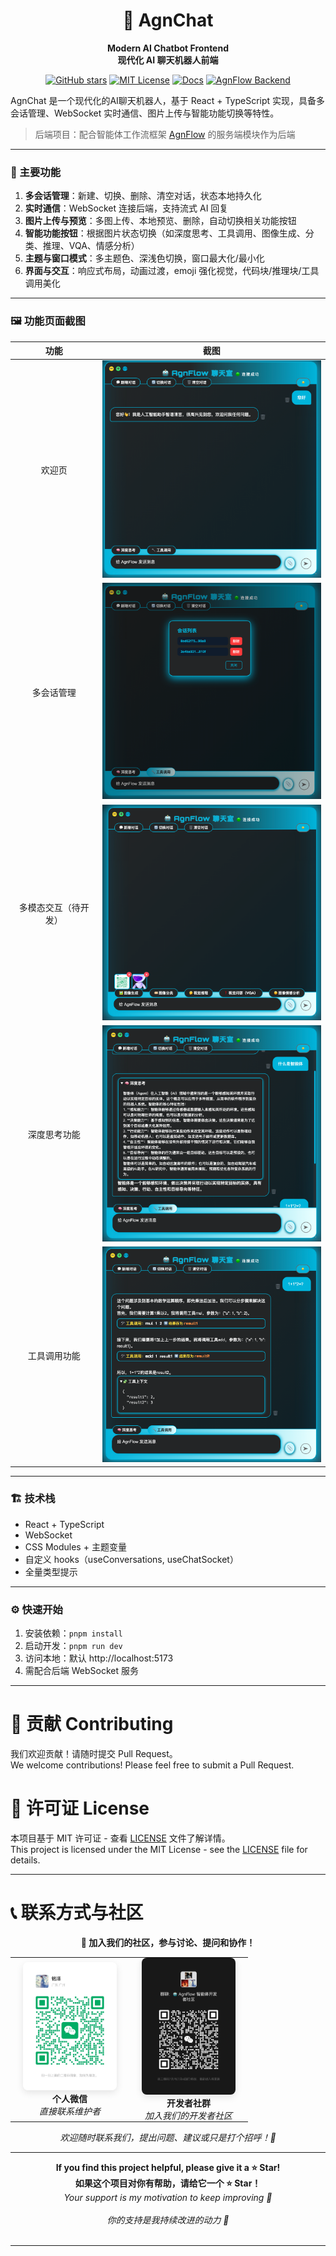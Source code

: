 <div align="center">

  <h1>🤖 AgnChat</h1>
  <strong>Modern AI Chatbot Frontend</strong>
  <br>
  <strong>现代化 AI 聊天机器人前端</strong>
  <br>
  
  <a href="https://github.com/jianduo1/agnchat/stargazers"><img src="https://img.shields.io/github/stars/jianduo1/agnchat?style=social" alt="GitHub stars"></a>  <a href="https://github.com/jianduo1/agnchat/blob/main/LICENSE"><img src="https://img.shields.io/badge/License-MIT-yellow.svg" alt="MIT License"></a>  <a href="https://github.com/jianduo1/agnchat"><img src="https://img.shields.io/badge/docs-latest-blue.svg" alt="Docs"></a>  <a href="https://github.com/jianduo1/agnflow"><img src="https://img.shields.io/badge/backend-AgnFlow-blueviolet" alt="AgnFlow Backend"></a>
</div>

AgnChat 是一个现代化的AI聊天机器人，基于 React + TypeScript 实现，具备多会话管理、WebSocket 实时通信、图片上传与智能功能切换等特性。

> 后端项目：配合智能体工作流框架 [AgnFlow](https://github.com/jianduo1/agnflow) 的服务端模块作为后端

---

### 🚀 主要功能

1. **多会话管理**：新建、切换、删除、清空对话，状态本地持久化
2. **实时通信**：WebSocket 连接后端，支持流式 AI 回复
3. **图片上传与预览**：多图上传、本地预览、删除，自动切换相关功能按钮
4. **智能功能按钮**：根据图片状态切换（如深度思考、工具调用、图像生成、分类、推理、VQA、情感分析）
5. **主题与窗口模式**：多主题色、深浅色切换，窗口最大化/最小化
6. **界面与交互**：响应式布局，动画过渡，emoji 强化视觉，代码块/推理块/工具调用美化

---

### 🖼️ 功能页面截图

| 功能 | 截图 |
| :---: | :---: |
| 欢迎页 | <img src="https://raw.githubusercontent.com/jianduo1/agnchat/main/public/hello.png" width="400"/> |
| 多会话管理 | <img src="https://raw.githubusercontent.com/jianduo1/agnchat/main/public/conversation.png" width="400"/> |
| 多模态交互（待开发） | <img src="https://raw.githubusercontent.com/jianduo1/agnchat/main/public/multi_modal.png" width="400"/> |
| 深度思考功能 | <img src="https://raw.githubusercontent.com/jianduo1/agnchat/main/public/deep_thinking.png" width="400"/> |
| 工具调用功能 | <img src="https://raw.githubusercontent.com/jianduo1/agnchat/main/public/tool_call.png" width="400"/> |

---

### 🏗️ 技术栈

- React + TypeScript
- WebSocket
- CSS Modules + 主题变量
- 自定义 hooks（useConversations, useChatSocket）
- 全量类型提示

---

### ⚙️ 快速开始

1. 安装依赖：`pnpm install`
2. 启动开发：`pnpm run dev`
3. 访问本地：默认 http://localhost:5173
4. 需配合后端 WebSocket 服务

---

# 🤝 贡献 Contributing

我们欢迎贡献！请随时提交 Pull Request。
<br>
We welcome contributions! Please feel free to submit a Pull Request.

# 📄 许可证 License

本项目基于 MIT 许可证 - 查看 [LICENSE](LICENSE) 文件了解详情。
<br>
This project is licensed under the MIT License - see the [LICENSE](LICENSE) file for details.

---

# 📞 联系方式与社区

<div align="center">
  <p><strong>💬 加入我们的社区，参与讨论、提问和协作！</strong></p>
  
  <table align="center">
    <tr>
      <td align="center" style="padding: 0 20px;">
        <img src="https://raw.githubusercontent.com/jianduo1/agnflow/main/assets/wx.jpg" alt="个人微信二维码" width="150" style="border-radius: 8px; box-shadow: 0 4px 12px rgba(0,0,0,0.1);">
        <br>
        <strong>个人微信</strong>
        <br>
        <em>直接联系维护者</em>
      </td>
      <td align="center" style="padding: 0 20px;">
        <img src="https://raw.githubusercontent.com/jianduo1/agnflow/main/assets/wxg.jpg" alt="社群微信群二维码" width="150" style="border-radius: 8px; box-shadow: 0 4px 12px rgba(0,0,0,0.1);">
        <br>
        <strong>开发者社群</strong>
        <br>
        <em>加入我们的开发者社区</em>
      </td>
    </tr>
  </table>
  
  <p><em>欢迎随时联系我们，提出问题、建议或只是打个招呼！👋</em></p>
</div>

---

<div align="center">
  <strong>If you find this project helpful, please give it a ⭐️ Star!</strong>
  <br>
  <strong>如果这个项目对你有帮助，请给它一个 ⭐️ Star！</strong>
  <br>
  <em>Your support is my motivation to keep improving 💪</em>
  <br><br>
  <em>你的支持是我持续改进的动力 💪</em>
  <br><br>
</div>

---
